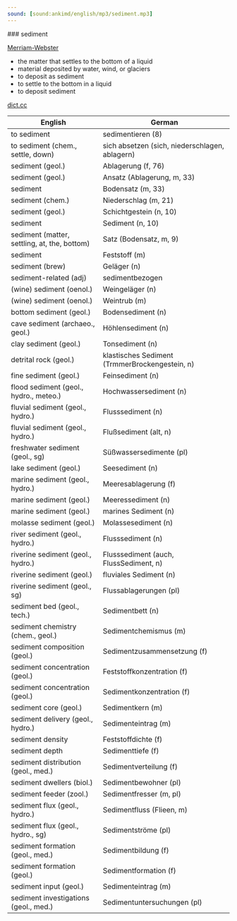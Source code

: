 ```yaml
---
sound: [sound:ankimd/english/mp3/sediment.mp3]
---
```


\### sediment

[Merriam-Webster](https://www.merriam-webster.com/dictionary/sediment)

- the matter that settles to the bottom of a liquid
- material deposited by water, wind, or glaciers
- to deposit as sediment
- to settle to the bottom in a liquid
- to deposit sediment

[dict.cc](https://www.dict.cc/sediment)

| English        | German       |
| -------------- | ------------ |
| to sediment | sedimentieren (8) |
| to sediment (chem., settle, down) | sich absetzen (sich, niederschlagen, ablagern) |
| sediment (geol.) | Ablagerung (f, 76) |
| sediment (geol.) | Ansatz (Ablagerung, m, 33) |
| sediment | Bodensatz (m, 33) |
| sediment (chem.) | Niederschlag (m, 21) |
| sediment (geol.) | Schichtgestein (n, 10) |
| sediment | Sediment (n, 10) |
| sediment (matter, settling, at, the, bottom) | Satz (Bodensatz, m, 9) |
| sediment | Feststoff (m) |
| sediment (brew) | Geläger (n) |
| sediment-related (adj) | sedimentbezogen |
| (wine) sediment (oenol.) | Weingeläger (n) |
| (wine) sediment (oenol.) | Weintrub (m) |
| bottom sediment (geol.) | Bodensediment (n) |
| cave sediment (archaeo., geol.) | Höhlensediment (n) |
| clay sediment (geol.) | Tonsediment (n) |
| detrital rock (geol.) | klastisches Sediment (TrmmerBrockengestein, n) |
| fine sediment (geol.) | Feinsediment (n) |
| flood sediment (geol., hydro., meteo.) | Hochwassersediment (n) |
| fluvial sediment (geol., hydro.) | Flusssediment (n) |
| fluvial sediment (geol., hydro.) | Flußsediment (alt, n) |
| freshwater sediment (geol., sg) | Süßwassersedimente (pl) |
| lake sediment (geol.) | Seesediment (n) |
| marine sediment (geol., hydro.) | Meeresablagerung (f) |
| marine sediment (geol.) | Meeressediment (n) |
| marine sediment (geol.) | marines Sediment (n) |
| molasse sediment (geol.) | Molassesediment (n) |
| river sediment (geol., hydro.) | Flusssediment (n) |
| riverine sediment (geol., hydro.) | Flusssediment (auch, FlussSediment, n) |
| riverine sediment (geol.) | fluviales Sediment (n) |
| riverine sediment (geol., sg) | Flussablagerungen (pl) |
| sediment bed (geol., tech.) | Sedimentbett (n) |
| sediment chemistry (chem., geol.) | Sedimentchemismus (m) |
| sediment composition (geol.) | Sedimentzusammensetzung (f) |
| sediment concentration <SC> (geol.) | Feststoffkonzentration <FK> (f) |
| sediment concentration <SC> (geol.) | Sedimentkonzentration (f) |
| sediment core (geol.) | Sedimentkern (m) |
| sediment delivery (geol., hydro.) | Sedimenteintrag (m) |
| sediment density | Feststoffdichte (f) |
| sediment depth | Sedimenttiefe (f) |
| sediment distribution (geol., med.) | Sedimentverteilung (f) |
| sediment dwellers (biol.) | Sedimentbewohner (pl) |
| sediment feeder (zool.) | Sedimentfresser (m, pl) |
| sediment flux (geol., hydro.) | Sedimentfluss (Flieen, m) |
| sediment flux (geol., hydro., sg) | Sedimentströme (pl) |
| sediment formation (geol., med.) | Sedimentbildung (f) |
| sediment formation (geol.) | Sedimentformation (f) |
| sediment input (geol.) | Sedimenteintrag (m) |
| sediment investigations (geol., med.) | Sedimentuntersuchungen (pl) |

